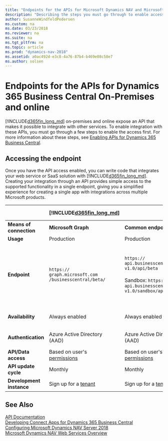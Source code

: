 ```yaml
---
title: "Endpoints for the APIs for Microsoft Dynamics NAV and Microsoft Dynamics 365 Business Central"
description: "Describing the steps you must go through to enable access to the APIs in on-prem and cloud product versions."
author: SusanneWindfeldPedersen
ms.custom: na
ms.date: 03/23/2018
ms.reviewer: na
ms.suite: na
ms.tgt_pltfrm: na
ms.topic: article
ms.prod: "dynamics-nav-2018"
ms.assetid: a0ac492d-e3c8-4a76-87b4-b469e08c58e7
ms.author: solsen
---
```


# Endpoints for the APIs for Dynamics 365 Business Central On-Premises and online
[!INCLUDE[d365fin_long_md](includes/d365fin_long_md.md)] on-premises and online expose an API that makes it possible to integrate with other services. To enable integration with these APIs, you must go through a few steps to enable the access first. For more information about these steps, see [Enabling APIs for Dynamics 365 Business Central](enabling-apis-for-dynamics-nav.md).

## Accessing the endpoint
Once you have the API access enabled, you can write code that integrates your web service or SaaS solution with [!INCLUDE[d365fin_long_md](includes/d365fin_long_md.md)]. Creating your integration through an API provides simple access to the supported functionality in a single endpoint, giving you a simplified experience for creating a single app with integrations across multiple Microsoft products.

||[!INCLUDE[d365fin_long_md](includes/d365fin_long_md.md)]|||[!INCLUDE[d365fin_long_md](includes/d365fin_long_md.md)] On-Prem|
|--|--|--|--|--|
|**Means of connection**|**Microsoft Graph**|**Common endpoint service**|**Direct tenant**|**Direct installation**|
|**Usage**|Production|Production|Rapid development and testing only|Production|
|**Endpoint**|`https://`<br>`graph.microsoft.com`<br>`/businesscentral/beta/`| `https://`<br>`api.businesscentral.dynamics.com/`<br> `v1.0/api/beta` <br><br>Sandbox: `https://`<br>`api.businesscentral.dynamics.com/`<br> `v1.0/sandbox/api/beta`|`https://`<br>`api.businesscentral.dynamics.com/`<br>`v1.0/<user domain name>/api/beta`<br>  Example: `https://`<br>`api.businesscentral.dynamics.com/`<br> `v1.0/cronus.com/api/beta` <br><br> Sandbox example: `https://`<br>`api.businesscentral.dynamics.com/`<br> `v1.0/cronus.com/sandbox/api/beta`|OData base URL in installation: <br> `https://`<br>`<base URL>:<port>/v1.0/api/<API version>/` <br> Example: `https://`<br>`nav.contoso.com:7048/`<br>`v1.0/api/beta/` <br> Must be exposed through a firewall.|
|**Availability**|Always enabled|Always enabled|Always enabled|Disabled by default.<br> Must be enabled by the administrator.|
|**Authentication**|Azure Active Directory<br> (AAD)|Azure Active Directory<br> (AAD)|Basic authentication.<br> Username and [web service<br> access key](developer/devenv-develop-connect-apps-for-fin.md) as password.|Basic authentication.<br> Username and [web service<br> access key](developer/devenv-develop-connect-apps-for-fin.md) as password.|
|**API/Data access**|Based on user's<br> [permissions](permissions-on-database-objects.md)|Based on user's<br> [permissions](permissions-on-database-objects.md)|Based on user's<br> [permissions](permissions-on-database-objects.md)|Based on user's<br> [permissions](permissions-on-database-objects.md)|
|**API update cycle**|Monthly|Monthly|Monthly|Hotfixes installed by partner|
|**Development instance**|Sign up for a [tenant](https://go.microsoft.com/fwlink/?linkid=847861)|Sign up for a [tenant](https://go.microsoft.com/fwlink/?linkid=847861)|Sign up for a [tenant](https://go.microsoft.com/fwlink/?linkid=847861)|Get [Docker](https://aka.ms/navdeveloperpreview) instance|

## See Also
[API Documentation](api-reference/v1.0/index.md)  
[Developing Connect Apps for Dynamics 365 Business Central](/dynamics365/business-central/dev-itpro/developer/devenv-develop-connect-apps)  
[Configuring Microsoft Dynamics NAV Server 2018](configuring-microsoft-dynamics-nav-server.md)  
[Microsoft Dynamics NAV Web Services Overview](microsoft-dynamics-nav-web-services-overview.md)  
